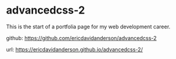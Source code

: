 # advancedcss-2

This is the start of a portfolia page for my web development career.

github: https://github.com/ericdavidanderson/advancedcss-2

url: https://ericdavidanderson.github.io/advancedcss-2/
